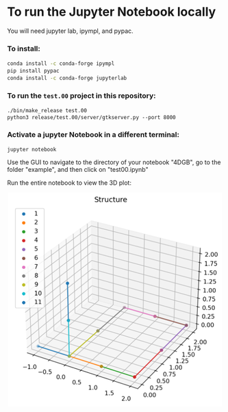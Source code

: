 # To run the Jupyter Notebook locally

You will need jupyter lab, ipympl, and pypac.

### To install:
```sh
conda install -c conda-forge ipympl
pip install pypac
conda install -c conda-forge jupyterlab
```

### To run the `test.00` project in this repository:
    ./bin/make_release test.00
    python3 release/test.00/server/gtkserver.py --port 8000

### Activate a jupyter Notebook in a different terminal:
    jupyter notebook

Use the GUI to navigate to the directory of your notebook "4DGB", go to the folder "example", and then click on "test00.ipynb" 

Run the entire notebook to view the 3D plot:

<div align="center">
<img src="structure.png" width="500" height="500">

</div>

